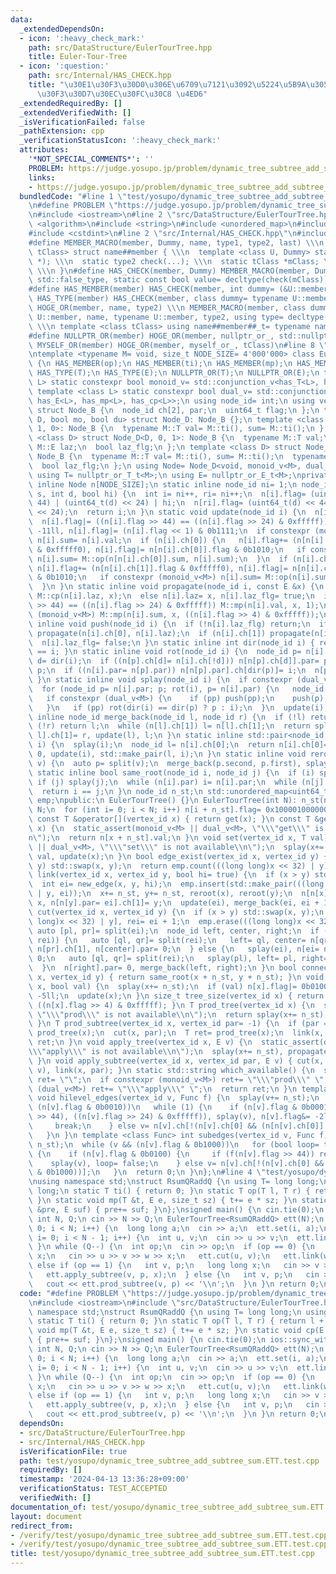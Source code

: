 ```yaml
---
data:
  _extendedDependsOn:
  - icon: ':heavy_check_mark:'
    path: src/DataStructure/EulerTourTree.hpp
    title: Euler-Tour-Tree
  - icon: ':question:'
    path: src/Internal/HAS_CHECK.hpp
    title: "\u30E1\u30F3\u30D0\u306E\u6709\u7121\u3092\u5224\u5B9A\u3059\u308B\u30C6\
      \u30F3\u30D7\u30EC\u30FC\u30C8 \u4ED6"
  _extendedRequiredBy: []
  _extendedVerifiedWith: []
  _isVerificationFailed: false
  _pathExtension: cpp
  _verificationStatusIcon: ':heavy_check_mark:'
  attributes:
    '*NOT_SPECIAL_COMMENTS*': ''
    PROBLEM: https://judge.yosupo.jp/problem/dynamic_tree_subtree_add_subtree_sum
    links:
    - https://judge.yosupo.jp/problem/dynamic_tree_subtree_add_subtree_sum
  bundledCode: "#line 1 \"test/yosupo/dynamic_tree_subtree_add_subtree_sum.ETT.test.cpp\"\
    \n#define PROBLEM \"https://judge.yosupo.jp/problem/dynamic_tree_subtree_add_subtree_sum\"\
    \n#include <iostream>\n#line 2 \"src/DataStructure/EulerTourTree.hpp\"\n#include\
    \ <algorithm>\n#include <string>\n#include <unordered_map>\n#include <cstddef>\n\
    #include <cstdint>\n#line 2 \"src/Internal/HAS_CHECK.hpp\"\n#include <type_traits>\n\
    #define MEMBER_MACRO(member, Dummy, name, type1, type2, last) \\\n template <class\
    \ tClass> struct name##member { \\\n  template <class U, Dummy> static type1 check(U\
    \ *); \\\n  static type2 check(...); \\\n  static tClass *mClass; \\\n  last;\
    \ \\\n }\n#define HAS_CHECK(member, Dummy) MEMBER_MACRO(member, Dummy, has_, std::true_type,\
    \ std::false_type, static const bool value= decltype(check(mClass))::value)\n\
    #define HAS_MEMBER(member) HAS_CHECK(member, int dummy= (&U::member, 0))\n#define\
    \ HAS_TYPE(member) HAS_CHECK(member, class dummy= typename U::member)\n#define\
    \ HOGE_OR(member, name, type2) \\\n MEMBER_MACRO(member, class dummy= typename\
    \ U::member, name, typename U::member, type2, using type= decltype(check(mClass)));\
    \ \\\n template <class tClass> using name##member##_t= typename name##member<tClass>::type\n\
    #define NULLPTR_OR(member) HOGE_OR(member, nullptr_or_, std::nullptr_t)\n#define\
    \ MYSELF_OR(member) HOGE_OR(member, myself_or_, tClass)\n#line 8 \"src/DataStructure/EulerTourTree.hpp\"\
    \ntemplate <typename M= void, size_t NODE_SIZE= 4'000'000> class EulerTourTree\
    \ {\n HAS_MEMBER(op);\n HAS_MEMBER(ti);\n HAS_MEMBER(mp);\n HAS_MEMBER(cp);\n\
    \ HAS_TYPE(T);\n HAS_TYPE(E);\n NULLPTR_OR(T);\n NULLPTR_OR(E);\n template <class\
    \ L> static constexpr bool monoid_v= std::conjunction_v<has_T<L>, has_op<L>, has_ti<L>>;\n\
    \ template <class L> static constexpr bool dual_v= std::conjunction_v<has_T<L>,\
    \ has_E<L>, has_mp<L>, has_cp<L>>;\n using node_id= int;\n using vertex_id= int;\n\
    \ struct Node_B {\n  node_id ch[2], par;\n  uint64_t flag;\n };\n template <class\
    \ D, bool mo, bool du> struct Node_D: Node_B {};\n template <class D> struct Node_D<D,\
    \ 1, 0>: Node_B {\n  typename M::T val= M::ti(), sum= M::ti();\n };\n template\
    \ <class D> struct Node_D<D, 0, 1>: Node_B {\n  typename M::T val;\n  typename\
    \ M::E laz;\n  bool laz_flg;\n };\n template <class D> struct Node_D<D, 1, 1>:\
    \ Node_B {\n  typename M::T val= M::ti(), sum= M::ti();\n  typename M::E laz;\n\
    \  bool laz_flg;\n };\n using Node= Node_D<void, monoid_v<M>, dual_v<M>>;\npublic:\n\
    \ using T= nullptr_or_T_t<M>;\n using E= nullptr_or_E_t<M>;\nprivate:\n static\
    \ inline Node n[NODE_SIZE];\n static inline node_id ni= 1;\n node_id new_edge(int\
    \ s, int d, bool hi) {\n  int i= ni++, ri= ni++;\n  n[i].flag= (uint64_t(s) <<\
    \ 44) | (uint64_t(d) << 24) | hi;\n  n[ri].flag= (uint64_t(d) << 44) | (uint64_t(s)\
    \ << 24);\n  return i;\n }\n static void update(node_id i) {\n  n[i].flag&= 0xffffffffff00000f;\n\
    \  n[i].flag|= ((n[i].flag >> 44) == ((n[i].flag >> 24) & 0xfffff)) << 4;\n  n[i].flag&=\
    \ -11ll, n[i].flag|= (n[i].flag << 1) & 0b1111;\n  if constexpr (monoid_v<M>)\
    \ n[i].sum= n[i].val;\n  if (n[i].ch[0]) {\n   n[i].flag+= (n[n[i].ch[0]].flag\
    \ & 0xfffff0), n[i].flag|= n[n[i].ch[0]].flag & 0b1010;\n   if constexpr (monoid_v<M>)\
    \ n[i].sum= M::op(n[n[i].ch[0]].sum, n[i].sum);\n  }\n  if (n[i].ch[1]) {\n  \
    \ n[i].flag+= (n[n[i].ch[1]].flag & 0xfffff0), n[i].flag|= n[n[i].ch[1]].flag\
    \ & 0b1010;\n   if constexpr (monoid_v<M>) n[i].sum= M::op(n[i].sum, n[n[i].ch[1]].sum);\n\
    \  }\n }\n static inline void propagate(node_id i, const E &x) {\n  if (n[i].laz_flg)\
    \ M::cp(n[i].laz, x);\n  else n[i].laz= x, n[i].laz_flg= true;\n  if ((n[i].flag\
    \ >> 44) == ((n[i].flag >> 24) & 0xfffff)) M::mp(n[i].val, x, 1);\n  if constexpr\
    \ (monoid_v<M>) M::mp(n[i].sum, x, ((n[i].flag >> 4) & 0xfffff));\n }\n static\
    \ inline void push(node_id i) {\n  if (!n[i].laz_flg) return;\n  if (n[i].ch[0])\
    \ propagate(n[i].ch[0], n[i].laz);\n  if (n[i].ch[1]) propagate(n[i].ch[1], n[i].laz);\n\
    \  n[i].laz_flg= false;\n }\n static inline int dir(node_id i) { return n[n[i].par].ch[1]\
    \ == i; }\n static inline void rot(node_id i) {\n  node_id p= n[i].par;\n  int\
    \ d= dir(i);\n  if ((n[p].ch[d]= n[i].ch[!d])) n[n[p].ch[d]].par= p;\n  n[i].ch[!d]=\
    \ p;\n  if ((n[i].par= n[p].par)) n[n[p].par].ch[dir(p)]= i;\n  n[p].par= i, update(p);\n\
    \ }\n static inline void splay(node_id i) {\n  if constexpr (dual_v<M>) push(i);\n\
    \  for (node_id p= n[i].par; p; rot(i), p= n[i].par) {\n   node_id pp= n[p].par;\n\
    \   if constexpr (dual_v<M>) {\n    if (pp) push(pp);\n    push(p), push(i);\n\
    \   }\n   if (pp) rot(dir(i) == dir(p) ? p : i);\n  }\n  update(i);\n }\n static\
    \ inline node_id merge_back(node_id l, node_id r) {\n  if (!l) return r;\n  if\
    \ (!r) return l;\n  while (n[l].ch[1]) l= n[l].ch[1];\n  return splay(l), n[n[r].par=\
    \ l].ch[1]= r, update(l), l;\n }\n static inline std::pair<node_id, node_id> split(node_id\
    \ i) {\n  splay(i);\n  node_id l= n[i].ch[0];\n  return n[i].ch[0]= n[l].par=\
    \ 0, update(i), std::make_pair(l, i);\n }\n static inline void reroot(node_id\
    \ v) {\n  auto p= split(v);\n  merge_back(p.second, p.first), splay(v);\n }\n\
    \ static inline bool same_root(node_id i, node_id j) {\n  if (i) splay(i);\n \
    \ if (j) splay(j);\n  while (n[i].par) i= n[i].par;\n  while (n[j].par) j= n[j].par;\n\
    \  return i == j;\n }\n node_id n_st;\n std::unordered_map<uint64_t, node_id>\
    \ emp;\npublic:\n EulerTourTree() {}\n EulerTourTree(int N): n_st(ni) {\n  ni+=\
    \ N;\n  for (int i= 0; i < N; i++) n[i + n_st].flag= 0x100001000000 * i;\n }\n\
    \ const T &operator[](vertex_id x) { return get(x); }\n const T &get(vertex_id\
    \ x) {\n  static_assert(monoid_v<M> || dual_v<M>, \"\\\"get\\\" is not available\\\
    n\");\n  return n[x + n_st].val;\n }\n void set(vertex_id x, T val) {\n  static_assert(monoid_v<M>\
    \ || dual_v<M>, \"\\\"set\\\" is not available\\n\");\n  splay(x+= n_st), n[x].val=\
    \ val, update(x);\n }\n bool edge_exist(vertex_id x, vertex_id y) {\n  if (x >\
    \ y) std::swap(x, y);\n  return emp.count(((long long)x << 32) | y);\n }\n void\
    \ link(vertex_id x, vertex_id y, bool hi= true) {\n  if (x > y) std::swap(x, y);\n\
    \  int ei= new_edge(x, y, hi);\n  emp.insert(std::make_pair(((long long)x << 32)\
    \ | y, ei));\n  x+= n_st, y+= n_st, reroot(x), reroot(y);\n  n[n[x].par= ei].ch[0]=\
    \ x, n[n[y].par= ei].ch[1]= y;\n  update(ei), merge_back(ei, ei + 1);\n }\n void\
    \ cut(vertex_id x, vertex_id y) {\n  if (x > y) std::swap(x, y);\n  int ei= emp[((long\
    \ long)x << 32) | y], rei= ei + 1;\n  emp.erase(((long long)x << 32) | y);\n \
    \ auto [pl, pr]= split(ei);\n  node_id left, center, right;\n  if (pl && same_root(pl,\
    \ rei)) {\n   auto [ql, qr]= split(rei);\n   left= ql, center= n[qr].ch[1], right=\
    \ n[pr].ch[1], n[center].par= 0;\n  } else {\n   splay(ei), n[ei= n[ei].ch[1]].par=\
    \ 0;\n   auto [ql, qr]= split(rei);\n   splay(pl), left= pl, right= n[qr].ch[1];\n\
    \  }\n  n[right].par= 0, merge_back(left, right);\n }\n bool connected(vertex_id\
    \ x, vertex_id y) { return same_root(x + n_st, y + n_st); }\n void subedge_set(vertex_id\
    \ x, bool val) {\n  splay(x+= n_st);\n  if (val) n[x].flag|= 0b0100;\n  else n[x].flag&=\
    \ -5ll;\n  update(x);\n }\n size_t tree_size(vertex_id x) { return splay(x+= n_st),\
    \ ((n[x].flag >> 4) & 0xfffff); }\n T prod_tree(vertex_id x) {\n  static_assert(monoid_v<M>,\
    \ \"\\\"prod\\\" is not available\\n\");\n  return splay(x+= n_st), n[x].sum;\n\
    \ }\n T prod_subtree(vertex_id x, vertex_id par= -1) {\n  if (par == -1) return\
    \ prod_tree(x);\n  cut(x, par);\n  T ret= prod_tree(x);\n  link(x, par);\n  return\
    \ ret;\n }\n void apply_tree(vertex_id x, E v) {\n  static_assert(dual_v<M>, \"\
    \\\"apply\\\" is not available\\n\");\n  splay(x+= n_st), propagate(x, v), push(x);\n\
    \ }\n void apply_subtree(vertex_id x, vertex_id par, E v) { cut(x, par), apply_tree(x,\
    \ v), link(x, par); }\n static std::string which_available() {\n  std::string\
    \ ret= \"\";\n  if constexpr (monoid_v<M>) ret+= \"\\\"prod\\\" \";\n  if constexpr\
    \ (dual_v<M>) ret+= \"\\\"apply\\\" \";\n  return ret;\n }\n template <class Func>\
    \ void hilevel_edges(vertex_id v, Func f) {\n  splay(v+= n_st);\n  while (v &&\
    \ (n[v].flag & 0b0010))\n   while (1) {\n    if (n[v].flag & 0b0001) {\n     f((n[v].flag\
    \ >> 44), ((n[v].flag >> 24) & 0xfffff)), splay(v), n[v].flag&= -2ll, update(v);\n\
    \     break;\n    } else v= n[v].ch[!(n[v].ch[0] && (n[n[v].ch[0]].flag & 0b0010))];\n\
    \   }\n }\n template <class Func> int subedges(vertex_id v, Func f) {\n  splay(v+=\
    \ n_st);\n  while (v && (n[v].flag & 0b1000))\n   for (bool loop= true; loop;)\
    \ {\n    if (n[v].flag & 0b0100) {\n     if (f(n[v].flag >> 44)) return 1;\n \
    \    splay(v), loop= false;\n    } else v= n[v].ch[!(n[v].ch[0] && (n[n[v].ch[0]].flag\
    \ & 0b1000))];\n   }\n  return 0;\n }\n};\n#line 4 \"test/yosupo/dynamic_tree_subtree_add_subtree_sum.ETT.test.cpp\"\
    \nusing namespace std;\nstruct RsumQRaddQ {\n using T= long long;\n using E= long\
    \ long;\n static T ti() { return 0; }\n static T op(T l, T r) { return l + r;\
    \ }\n static void mp(T &t, E e, size_t sz) { t+= e * sz; }\n static void cp(E\
    \ &pre, E suf) { pre+= suf; }\n};\nsigned main() {\n cin.tie(0);\n ios::sync_with_stdio(0);\n\
    \ int N, Q;\n cin >> N >> Q;\n EulerTourTree<RsumQRaddQ> ett(N);\n for (int i=\
    \ 0; i < N; i++) {\n  long long a;\n  cin >> a;\n  ett.set(i, a);\n }\n for (int\
    \ i= 0; i < N - 1; i++) {\n  int u, v;\n  cin >> u >> v;\n  ett.link(v, u);\n\
    \ }\n while (Q--) {\n  int op;\n  cin >> op;\n  if (op == 0) {\n   int u, v, w,\
    \ x;\n   cin >> u >> v >> w >> x;\n   ett.cut(u, v);\n   ett.link(w, x);\n  }\
    \ else if (op == 1) {\n   int v, p;\n   long long x;\n   cin >> v >> p >> x;\n\
    \   ett.apply_subtree(v, p, x);\n  } else {\n   int v, p;\n   cin >> v >> p;\n\
    \   cout << ett.prod_subtree(v, p) << '\\n';\n  }\n }\n return 0;\n}\n"
  code: "#define PROBLEM \"https://judge.yosupo.jp/problem/dynamic_tree_subtree_add_subtree_sum\"\
    \n#include <iostream>\n#include \"src/DataStructure/EulerTourTree.hpp\"\nusing\
    \ namespace std;\nstruct RsumQRaddQ {\n using T= long long;\n using E= long long;\n\
    \ static T ti() { return 0; }\n static T op(T l, T r) { return l + r; }\n static\
    \ void mp(T &t, E e, size_t sz) { t+= e * sz; }\n static void cp(E &pre, E suf)\
    \ { pre+= suf; }\n};\nsigned main() {\n cin.tie(0);\n ios::sync_with_stdio(0);\n\
    \ int N, Q;\n cin >> N >> Q;\n EulerTourTree<RsumQRaddQ> ett(N);\n for (int i=\
    \ 0; i < N; i++) {\n  long long a;\n  cin >> a;\n  ett.set(i, a);\n }\n for (int\
    \ i= 0; i < N - 1; i++) {\n  int u, v;\n  cin >> u >> v;\n  ett.link(v, u);\n\
    \ }\n while (Q--) {\n  int op;\n  cin >> op;\n  if (op == 0) {\n   int u, v, w,\
    \ x;\n   cin >> u >> v >> w >> x;\n   ett.cut(u, v);\n   ett.link(w, x);\n  }\
    \ else if (op == 1) {\n   int v, p;\n   long long x;\n   cin >> v >> p >> x;\n\
    \   ett.apply_subtree(v, p, x);\n  } else {\n   int v, p;\n   cin >> v >> p;\n\
    \   cout << ett.prod_subtree(v, p) << '\\n';\n  }\n }\n return 0;\n}\n"
  dependsOn:
  - src/DataStructure/EulerTourTree.hpp
  - src/Internal/HAS_CHECK.hpp
  isVerificationFile: true
  path: test/yosupo/dynamic_tree_subtree_add_subtree_sum.ETT.test.cpp
  requiredBy: []
  timestamp: '2024-04-13 13:36:28+09:00'
  verificationStatus: TEST_ACCEPTED
  verifiedWith: []
documentation_of: test/yosupo/dynamic_tree_subtree_add_subtree_sum.ETT.test.cpp
layout: document
redirect_from:
- /verify/test/yosupo/dynamic_tree_subtree_add_subtree_sum.ETT.test.cpp
- /verify/test/yosupo/dynamic_tree_subtree_add_subtree_sum.ETT.test.cpp.html
title: test/yosupo/dynamic_tree_subtree_add_subtree_sum.ETT.test.cpp
---
```

